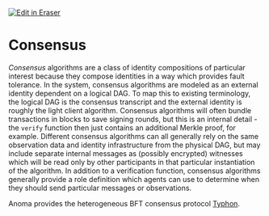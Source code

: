 <p><a target="_blank" href="https://app.eraser.io/workspace/8xDl2Opi0PblHAkmiW5L" id="edit-in-eraser-github-link"><img alt="Edit in Eraser" src="https://firebasestorage.googleapis.com/v0/b/second-petal-295822.appspot.com/o/images%2Fgithub%2FOpen%20in%20Eraser.svg?alt=media&amp;token=968381c8-a7e7-472a-8ed6-4a6626da5501"></a></p>

# Consensus
_Consensus_ algorithms are a class of identity compositions of particular interest because they compose identities in a way which provides fault tolerance. In the system, consensus algorithms are modeled as an external identity dependent on a logical DAG. To map this to existing terminology, the logical DAG is the consensus transcript and the external identity is roughly the light client algorithm. Consensus algorithms will often bundle transactions in blocks to save signing rounds, but this is an internal detail - the `verify` function then just contains an additional Merkle proof, for example. Different consensus algorithms can all generally rely on the same observation data and identity infrastructure from the physical DAG, but may include separate internal messages as (possibly encrypted) witnesses which will be read only by other participants in that particular instantiation of the algorithm. In addition to a verification function, consensus algorithms generally provide a role definition which agents can use to determine when they should send particular messages or observations.

Anoma provides the heterogeneous BFT consensus protocol [﻿Typhon](../components/typhon.md).


<!--- Eraser file: https://app.eraser.io/workspace/8xDl2Opi0PblHAkmiW5L --->